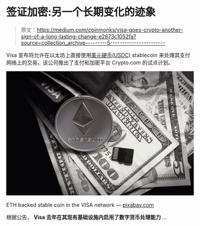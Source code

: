 # 签证加密:另一个长期变化的迹象

> 原文：<https://medium.com/coinmonks/visa-goes-crypto-another-sign-of-a-long-lasting-change-e2673c1052fa?source=collection_archive---------5----------------------->

Visa 宣布将允许在以太坊上直接使用[美元硬币(USDC)](https://coinmarketcap.com/de/currencies/usd-coin/) stablecoin 来处理其支付网络上的交易。该公司推出了支付和加密平台 Crypto.com 的试点计划。

![](img/fc25e03384e96e6b59a5ae73f31965b6.png)

ETH backed stable coin in the VISA network — [pixabay.com](https://pixabay.com/de/photos/gesch%C3%A4ft-finanzen-reichtum-w%C3%A4hrung-3085138/)

根据公告， **Visa 去年在其现有基础设施内启用了数字货币处理能力** …